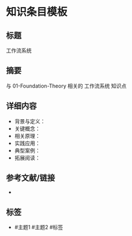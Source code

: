 # 知识条目模板

## 标题

工作流系统

## 摘要

与 01-Foundation-Theory 相关的 工作流系统 知识点

## 详细内容

- 背景与定义：
- 关键概念：
- 相关原理：
- 实践应用：
- 典型案例：
- 拓展阅读：

## 参考文献/链接

-

## 标签

- #主题1 #主题2 #标签
